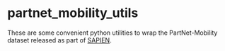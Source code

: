 # partnet_mobility_utils

These are some convenient python utilities to wrap the PartNet-Mobility dataset released as part of [SAPIEN](https://sapien.ucsd.edu/).
